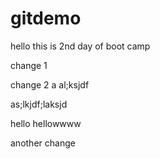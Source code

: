 # gitdemo

hello
this is 2nd day of boot camp


change 1



change 2
a
al;ksjdf

as;lkjdf;laksjd



hello 
hellowwww

another change
